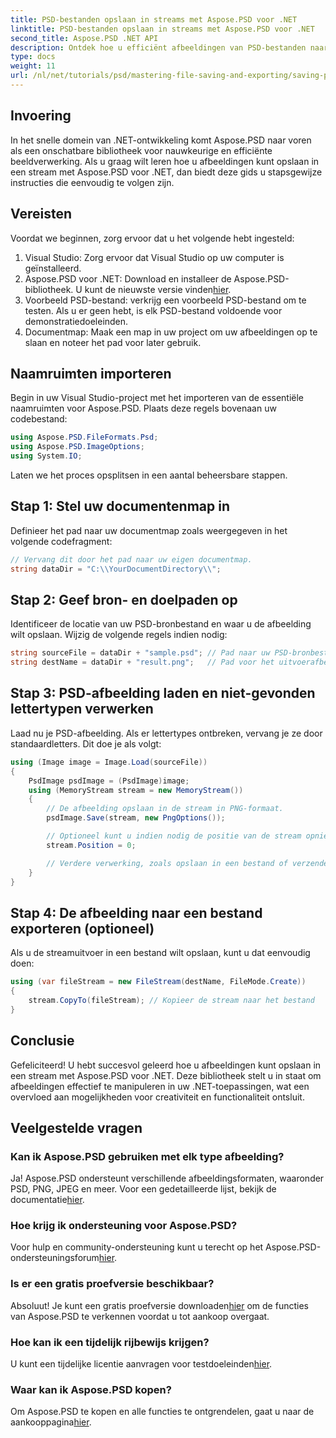 ```yaml
---
title: PSD-bestanden opslaan in streams met Aspose.PSD voor .NET
linktitle: PSD-bestanden opslaan in streams met Aspose.PSD voor .NET
second_title: Aspose.PSD .NET API
description: Ontdek hoe u efficiënt afbeeldingen van PSD-bestanden naar streams kunt opslaan met Aspose.PSD voor .NET. Deze uitgebreide stapsgewijze handleiding behandelt vereisten, codes en technieken.
type: docs
weight: 11
url: /nl/net/tutorials/psd/mastering-file-saving-and-exporting/saving-psd-files-to-streams/
---
```

## Invoering

In het snelle domein van .NET-ontwikkeling komt Aspose.PSD naar voren als een onschatbare bibliotheek voor nauwkeurige en efficiënte beeldverwerking. Als u graag wilt leren hoe u afbeeldingen kunt opslaan in een stream met Aspose.PSD voor .NET, dan biedt deze gids u stapsgewijze instructies die eenvoudig te volgen zijn.

## Vereisten

Voordat we beginnen, zorg ervoor dat u het volgende hebt ingesteld:

1. Visual Studio: Zorg ervoor dat Visual Studio op uw computer is geïnstalleerd.
2.  Aspose.PSD voor .NET: Download en installeer de Aspose.PSD-bibliotheek. U kunt de nieuwste versie vinden[hier](https://releases.aspose.com/psd/net/).
3. Voorbeeld PSD-bestand: verkrijg een voorbeeld PSD-bestand om te testen. Als u er geen hebt, is elk PSD-bestand voldoende voor demonstratiedoeleinden.
4. Documentmap: Maak een map in uw project om uw afbeeldingen op te slaan en noteer het pad voor later gebruik.

## Naamruimten importeren

Begin in uw Visual Studio-project met het importeren van de essentiële naamruimten voor Aspose.PSD. Plaats deze regels bovenaan uw codebestand:

```csharp
using Aspose.PSD.FileFormats.Psd;
using Aspose.PSD.ImageOptions;
using System.IO;
```

Laten we het proces opsplitsen in een aantal beheersbare stappen.

## Stap 1: Stel uw documentenmap in

Definieer het pad naar uw documentmap zoals weergegeven in het volgende codefragment:

```csharp
// Vervang dit door het pad naar uw eigen documentmap.
string dataDir = "C:\\YourDocumentDirectory\\";
```

## Stap 2: Geef bron- en doelpaden op

Identificeer de locatie van uw PSD-bronbestand en waar u de afbeelding wilt opslaan. Wijzig de volgende regels indien nodig:

```csharp
string sourceFile = dataDir + "sample.psd"; // Pad naar uw PSD-bronbestand
string destName = dataDir + "result.png";   // Pad voor het uitvoerafbeeldingsbestand
```

## Stap 3: PSD-afbeelding laden en niet-gevonden lettertypen verwerken

Laad nu je PSD-afbeelding. Als er lettertypes ontbreken, vervang je ze door standaardletters. Dit doe je als volgt:

```csharp
using (Image image = Image.Load(sourceFile))
{
    PsdImage psdImage = (PsdImage)image;
    using (MemoryStream stream = new MemoryStream())
    {
        // De afbeelding opslaan in de stream in PNG-formaat.
        psdImage.Save(stream, new PngOptions());

        // Optioneel kunt u indien nodig de positie van de stream opnieuw instellen
        stream.Position = 0;

        // Verdere verwerking, zoals opslaan in een bestand of verzenden via een netwerk, kan hier plaatsvinden.
    }
}
```

## Stap 4: De afbeelding naar een bestand exporteren (optioneel)

Als u de streamuitvoer in een bestand wilt opslaan, kunt u dat eenvoudig doen:

```csharp
using (var fileStream = new FileStream(destName, FileMode.Create))
{
    stream.CopyTo(fileStream); // Kopieer de stream naar het bestand
}
```

## Conclusie

Gefeliciteerd! U hebt succesvol geleerd hoe u afbeeldingen kunt opslaan in een stream met Aspose.PSD voor .NET. Deze bibliotheek stelt u in staat om afbeeldingen effectief te manipuleren in uw .NET-toepassingen, wat een overvloed aan mogelijkheden voor creativiteit en functionaliteit ontsluit.

## Veelgestelde vragen

### Kan ik Aspose.PSD gebruiken met elk type afbeelding?
 Ja! Aspose.PSD ondersteunt verschillende afbeeldingsformaten, waaronder PSD, PNG, JPEG en meer. Voor een gedetailleerde lijst, bekijk de documentatie[hier](https://reference.aspose.com/psd/net/).

### Hoe krijg ik ondersteuning voor Aspose.PSD?
 Voor hulp en community-ondersteuning kunt u terecht op het Aspose.PSD-ondersteuningsforum[hier](https://forum.aspose.com/c/psd/34).

### Is er een gratis proefversie beschikbaar?
 Absoluut! Je kunt een gratis proefversie downloaden[hier](https://releases.aspose.com/) om de functies van Aspose.PSD te verkennen voordat u tot aankoop overgaat.

### Hoe kan ik een tijdelijk rijbewijs krijgen?
 U kunt een tijdelijke licentie aanvragen voor testdoeleinden[hier](https://purchase.conholdate.com/temporary-license/).

### Waar kan ik Aspose.PSD kopen?
 Om Aspose.PSD te kopen en alle functies te ontgrendelen, gaat u naar de aankooppagina[hier](https://purchase.conholdate.com/buy).